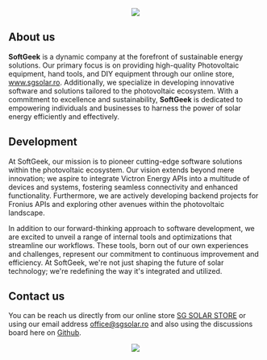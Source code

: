 <p align="center">
  <img src="https://capsule-render.vercel.app/api?type=waving&height=100&color=gradient&text=SoftGeek%20Romania&section=header&textBg=false&fontAlign=50&fontSize=35&fontAlignY=26"/>
</p>

## About us

**SoftGeek** is a dynamic company at the forefront of sustainable energy solutions. Our primary focus is on providing 
high-quality Photovoltaic equipment, hand tools, and DIY equipment through our online store, www.sgsolar.ro. 
Additionally, we specialize in developing innovative software and solutions tailored to the photovoltaic ecosystem. 
With a commitment to excellence and sustainability, **SoftGeek** is dedicated to empowering individuals and businesses 
to harness the power of solar energy efficiently and effectively.

## Development

At SoftGeek, our mission is to pioneer cutting-edge software solutions within the photovoltaic ecosystem. 
Our vision extends beyond mere innovation; we aspire to integrate Victron Energy APIs into a multitude of devices and 
systems, fostering seamless connectivity and enhanced functionality. Furthermore, we are actively developing backend 
projects for Fronius APIs and exploring other avenues within the photovoltaic landscape.

In addition to our forward-thinking approach to software development, we are excited to unveil a range of internal 
tools and optimizations that streamline our workflows. These tools, born out of our own experiences and challenges, 
represent our commitment to continuous improvement and efficiency. At SoftGeek, we're not just shaping the future of 
solar technology; we're redefining the way it's integrated and utilized.

## Contact us

You can be reach us directly from our online store [SG SOLAR STORE](https://www.sgsolar.ro) or using our email address <office@sgsolar.ro> and also 
using the discussions board here on [Github](https://github.com/orgs/SoftGeekRO/discussions).


<p align="center">
  <img src="https://capsule-render.vercel.app/api?type=waving&height=100&color=gradient&section=footer"/>
</p>
